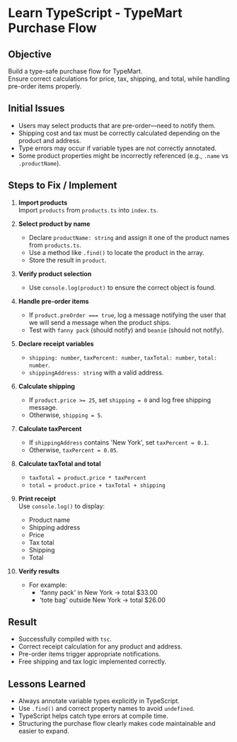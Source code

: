 # Learn TypeScript - TypeMart Purchase Flow

## Objective

Build a type-safe purchase flow for TypeMart.  
Ensure correct calculations for price, tax, shipping, and total, while handling pre-order items properly.

## Initial Issues

* Users may select products that are pre-order—need to notify them.  
* Shipping cost and tax must be correctly calculated depending on the product and address.  
* Type errors may occur if variable types are not correctly annotated.  
* Some product properties might be incorrectly referenced (e.g., `.name` vs `.productName`).  

## Steps to Fix / Implement

1. **Import products**  
   Import `products` from `products.ts` into `index.ts`.

2. **Select product by name**  
   * Declare `productName: string` and assign it one of the product names from `products.ts`.  
   * Use a method like `.find()` to locate the product in the array.  
   * Store the result in `product`.

3. **Verify product selection**  
   * Use `console.log(product)` to ensure the correct object is found.  

4. **Handle pre-order items**  
   * If `product.preOrder === true`, log a message notifying the user that we will send a message when the product ships.  
   * Test with `fanny pack` (should notify) and `beanie` (should not notify).

5. **Declare receipt variables**  
   * `shipping: number`, `taxPercent: number`, `taxTotal: number`, `total: number`.  
   * `shippingAddress: string` with a valid address.  

6. **Calculate shipping**  
   * If `product.price >= 25`, set `shipping = 0` and log free shipping message.  
   * Otherwise, `shipping = 5`.  

7. **Calculate taxPercent**  
   * If `shippingAddress` contains 'New York', set `taxPercent = 0.1`.  
   * Otherwise, `taxPercent = 0.05`.

8. **Calculate taxTotal and total**  
   * `taxTotal = product.price * taxPercent`  
   * `total = product.price + taxTotal + shipping`

9. **Print receipt**  
   Use `console.log()` to display:  
   * Product name  
   * Shipping address  
   * Price  
   * Tax total  
   * Shipping  
   * Total  

10. **Verify results**  
    * For example:  
      - 'fanny pack' in New York → total $33.00  
      - 'tote bag' outside New York → total $26.00  

## Result

* Successfully compiled with `tsc`.  
* Correct receipt calculation for any product and address.  
* Pre-order items trigger appropriate notifications.  
* Free shipping and tax logic implemented correctly.  

## Lessons Learned

* Always annotate variable types explicitly in TypeScript.  
* Use `.find()` and correct property names to avoid `undefined`.  
* TypeScript helps catch type errors at compile time.  
* Structuring the purchase flow clearly makes code maintainable and easier to expand.